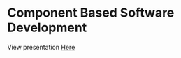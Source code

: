 Component Based Software Development
=================

View presentation [Here](http://slides.com/diegocard/dsbc/)
